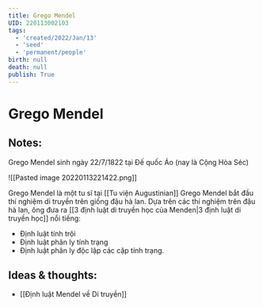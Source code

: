 ```yaml
---
title: Grego Mendel
UID: 220113002103
tags:
  - 'created/2022/Jan/13'
  - 'seed'
  - 'permanent/people'
birth: null
death: null
publish: True
---
```

# Grego Mendel

## Notes:
Grego Mendel sinh ngày 22/7/1822 tại Đế quốc Áo (nay là Cộng Hòa Séc)

![[Pasted image 20220113221422.png]]

Grego Mendel là một tu sĩ tại [[Tu viện Augustinian]]
Grego Mendel bắt đầu thí nghiệm di truyền trên giống đậu hà lan. Dựa trên các thí nghiệm trên đậu hà lan, ông đưa ra [[3 định luật di truyền học của Menden|3 định luật di truyền học]] nổi tiếng:

- Định luật tính trội
- Định luật phân ly tính trạng
- Định luật phân ly độc lập các cặp tính trạng.

## Ideas & thoughts:
- [[Định luật Mendel về Di truyền]]
